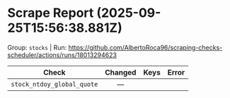 # Scrape Report (2025-09-25T15:56:38.881Z)

Group: `stocks`  |  Run: https://github.com/AlbertoRoca96/scraping-checks-scheduler/actions/runs/18013294623

| Check | Changed | Keys | Error |
|---|:---:|:--|:--|
| `stock_ntdoy_global_quote` | — |  |  |
